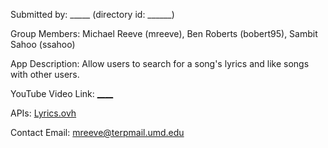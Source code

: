 Submitted by: _____ (directory id: ______)

Group Members: Michael Reeve (mreeve), Ben Roberts (bobert95), Sambit Sahoo (ssahoo)

App Description: Allow users to search for a song's lyrics and like songs with other users.

YouTube Video Link: [____](https:youtube.com)

APIs: [Lyrics.ovh](http:lyrics.ovh)

Contact Email: mreeve@terpmail.umd.edu